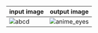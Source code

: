 | input image  | output image |
| ------------- | ------------- |
| ![abcd](https://user-images.githubusercontent.com/67019423/120032146-5eab5680-c017-11eb-87e6-2e0405e75b9b.jpg) | ![anime_eyes](https://user-images.githubusercontent.com/67019423/120032116-55ba8500-c017-11eb-9da4-d85cbf0fe904.PNG) |
